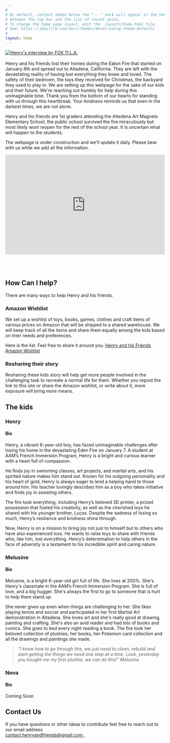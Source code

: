 ```yaml
---
#
# By default, content added below the "---" mark will appear in the home page
# between the top bar and the list of recent posts.
# To change the home page layout, edit the _layouts/home.html file.
# See: https://jekyllrb.com/docs/themes/#overriding-theme-defaults
#
layout: home
---
```

[![Henry's interview by FOX 11 L.A.](https://i.ytimg.com/vi/K7ZdgHYQ1Lw/maxresdefault.jpg)](https://www.youtube.com/watch?v=K7ZdgHYQ1Lw)
<br/><br/>
Henry and his friends lost their homes during the Eaton Fire that started on January 8th and spread out to Altadena, California. They are left with the devastating reality of having lost everything they knew and loved. The safety of their bedroom, the toys they received for Christmas, the backyard they used to play in. We are setting up this webpage for the sake of our kids and their future. We're reaching out humbly for help during this unimaginable time. Thank you from the bottom of our hearts for standing with us through this heartbreak. Your kindness reminds us that even in the darkest times, we are not alone.

Henry and his friends are 1st graders attending the Altedena Art Magnets Elementary School, the public school survived the fire miraculously but most likely wont reopen for the rest of the school year. It is uncertain what will happen to the students.

The webpage is under construction and we'll update it daily. Please bear with us while we add all the information.

<div style="display: flex; justify-content: center;">
<iframe width="560" height="315" src="https://www.youtube.com/embed/K7ZdgHYQ1Lw?si=SsqSpp14C6H8K6qI" title="YouTube video player" frameborder="0" allow="accelerometer; autoplay; clipboard-write; encrypted-media; gyroscope; picture-in-picture; web-share" referrerpolicy="strict-origin-when-cross-origin" allowfullscreen></iframe>
</div>

<br/><br/>

## How Can I help?
There are many ways to help Henry and his friends.

### Amazon Wishlist
We set up a wishlist of toys, books, games, clothes and craft items of various prices on Amazon that will be shipped to a shared warehouse. We will keep track of all the items and share them equally among the kids based on their needs and preferences.

Here is the list. Feel free to share it around you.
[Henry and his Friends Amazon Wishlist](https://www.amazon.com/hz/wishlist/ls/1FWAJI4C73LUU?ref_=wl_share )

### Resharing their story
Resharing these kids story will help get more people involved in the challenging task to recreate a normal life for them. Whether you repost the link to this site or share the Amazon wishlist, or write about it, more exposure will bring more means.

## The kids

### Henry
#### Bio
Henry, a vibrant 6-year-old boy, has faced unimaginable challenges after losing his home in the devastating Eden Fire on January 7. A student at AAM’s French Immersion Program, Henry is a bright and curious learner with a heart full of compassion.

He finds joy in swimming classes, art projects, and martial arts, and his spirited nature makes him stand out. Known for his outgoing personality and his heart of gold, Henry is always eager to lend a helping hand to those around him. His teacher lovingly describes him as a boy who takes initiative and finds joy in assisting others.

The fire took everything, including Henry’s beloved 3D printer, a prized possession that fueled his creativity, as well as the cherished toys he shared with his younger brother, Lucas. Despite the sadness of losing so much, Henry’s resilience and kindness shine through.

Now, Henry is on a mission to bring joy not just to himself but to others who have also experienced loss. He wants to raise toys to share with friends who, like him, lost everything. Henry’s determination to help others in the face of adversity is a testament to his incredible spirit and caring nature.

### Melusine
#### Bio
Melusine, is a bright 6-year-old girl full of life. She lives at 200%. She's Henry's classmate in the AAM’s French Immersion Program. She is full of love, and a big hugger. She's always the first to go to someone that is hurt to help them stand up.

She never gives up even when things are challenging to her. She likes playing tennis and soccer and participated in her first Martial Art demonstration in Altadena.
She loves art and she's really good at drawing, painting and crafting. She's also an avid reader and had lots of books and comics. She goes to bed every night reading a book. 
The fire took her beloved collection of plushies, her books, her Pokemon card collection and all the drawings and paintings she made.

> *"I know how to go through this, we just need to clean, rebuild and start getting the things we need one step at a time. Look, yesterday you bought me my first plushie, we can do this!" Melusine*

### Nova
#### Bio
Coming Soon


## Contact Us
If you have questions or other ideas to contribute feel free to reach out to our email address  
[contact.henryandfriends@gmail.com
](mailto:contact.henryandfriends@gmail.com
).

